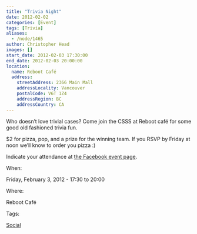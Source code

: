 ```yaml
---
title: "Trivia Night"
date: 2012-02-02
categories: [Event]
tags: [Trivia]
aliases:
  - /node/1465
author: Christopher Head
images: []
start_date: 2012-02-03 17:30:00
end_date: 2012-02-03 20:00:00
location:
  name: Reboot Café
  address:
    streetAddress: 2366 Main Mall
    addressLocality: Vancouver
    postalCode: V6T 1Z4
    addressRegion: BC
    addressCountry: CA
---
```


Who doesn’t love trivial cases? Come join the CSSS at Reboot café for some good old fashioned trivia fun.

$2 for pizza, pop, and a prize for the winning team. If you RSVP by Friday at noon we’ll know to order you pizza :)

Indicate your attendance at [the Facebook event page](https://www.facebook.com/events/320051354696986/).

When:

Friday, February 3, 2012 - 17:30 to 20:00

Where:

Reboot Café

Tags:

[Social](/social)
